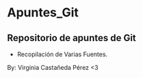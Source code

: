 # Apuntes_Git
## Repositorio de apuntes de Git
- Recopilación de Varias Fuentes.

By: Virginia Castañeda Pérez <3
